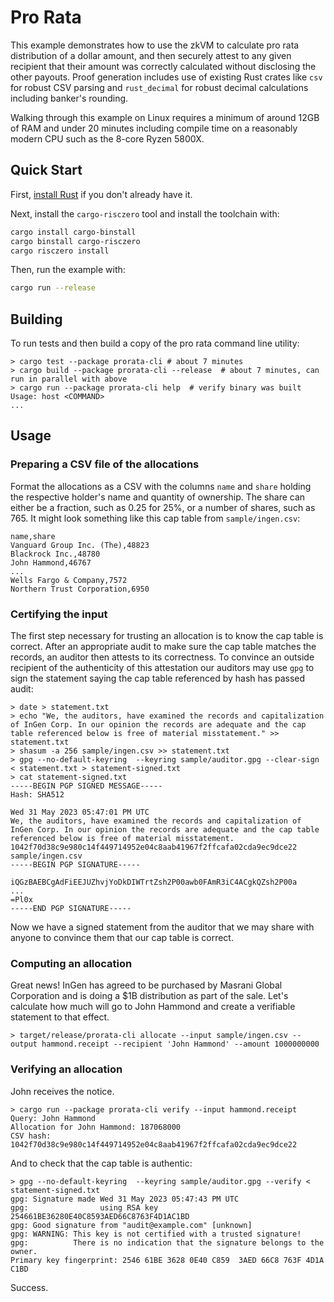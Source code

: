 # Pro Rata

This example demonstrates how to use the zkVM to calculate pro rata distribution of a dollar amount, and then securely attest to any given recipient that their amount was correctly calculated without disclosing the other payouts. Proof generation includes use of existing Rust crates like `csv` for robust CSV parsing and `rust_decimal` for robust decimal calculations including banker's rounding.

Walking through this example on Linux requires a minimum of around 12GB of RAM and under 20 minutes including compile time on a reasonably modern CPU such as the 8-core Ryzen 5800X.

## Quick Start

First, [install Rust] if you don't already have it.

Next, install the `cargo-risczero` tool and install the toolchain with:
```bash
cargo install cargo-binstall
cargo binstall cargo-risczero
cargo risczero install
```

Then, run the example with:
```bash
cargo run --release
```

[install Rust]: https://doc.rust-lang.org/cargo/getting-started/installation.html

## Building

To run tests and then build a copy of the pro rata command line utility:

```
> cargo test --package prorata-cli # about 7 minutes
> cargo build --package prorata-cli --release  # about 7 minutes, can run in parallel with above
> cargo run --package prorata-cli help  # verify binary was built
Usage: host <COMMAND>
...
```

## Usage

### Preparing a CSV file of the allocations

Format the allocations as a CSV with the columns `name` and `share` holding the respective holder's name and quantity of ownership. The share can either be a fraction, such as 0.25 for 25%, or a number of shares, such as 765. It might look something like this cap table from `sample/ingen.csv`:

```csv
name,share
Vanguard Group Inc. (The),48823
Blackrock Inc.,48780
John Hammond,46767
...
Wells Fargo & Company,7572
Northern Trust Corporation,6950
```

### Certifying the input

The first step necessary for trusting an allocation is to know the cap table is correct. After an appropriate audit to make sure the cap table matches the records, an auditor then attests to its correctness. To convince an outside recipient of the authenticity of this attestation our auditors may use `gpg` to sign the statement saying the cap table referenced by hash has passed audit:

```
> date > statement.txt
> echo "We, the auditors, have examined the records and capitalization of InGen Corp. In our opinion the records are adequate and the cap table referenced below is free of material misstatement." >> statement.txt
> shasum -a 256 sample/ingen.csv >> statement.txt
> gpg --no-default-keyring  --keyring sample/auditor.gpg --clear-sign < statement.txt > statement-signed.txt
> cat statement-signed.txt
-----BEGIN PGP SIGNED MESSAGE-----
Hash: SHA512

Wed 31 May 2023 05:47:01 PM UTC
We, the auditors, have examined the records and capitalization of InGen Corp. In our opinion the records are adequate and the cap table referenced below is free of material misstatement.
1042f70d38c9e980c14f449714952e04c8aab41967f2ffcafa02cda9ec9dce22  sample/ingen.csv
-----BEGIN PGP SIGNATURE-----

iQGzBAEBCgAdFiEEJUZhvjYoDkDIWTrtZsh2P00awb0FAmR3iC4ACgkQZsh2P00a
...
=Pl0x
-----END PGP SIGNATURE-----
```

Now we have a signed statement from the auditor that we may share with anyone to convince them that our cap table is correct.

### Computing an allocation

Great news! InGen has agreed to be purchased by Masrani Global Corporation and is doing a $1B distribution as part of the sale. Let's calculate how much will go to John Hammond and create a verifiable statement to that effect.

```
> target/release/prorata-cli allocate --input sample/ingen.csv --output hammond.receipt --recipient 'John Hammond' --amount 1000000000
```

### Verifying an allocation

John receives the notice.

```
> cargo run --package prorata-cli verify --input hammond.receipt
Query: John Hammond
Allocation for John Hammond: 187068000
CSV hash: 1042f70d38c9e980c14f449714952e04c8aab41967f2ffcafa02cda9ec9dce22
```

And to check that the cap table is authentic:

```
> gpg --no-default-keyring  --keyring sample/auditor.gpg --verify < statement-signed.txt
gpg: Signature made Wed 31 May 2023 05:47:43 PM UTC
gpg:                using RSA key 254661BE36280E40C8593AED66C8763F4D1AC1BD
gpg: Good signature from "audit@example.com" [unknown]
gpg: WARNING: This key is not certified with a trusted signature!
gpg:          There is no indication that the signature belongs to the owner.
Primary key fingerprint: 2546 61BE 3628 0E40 C859  3AED 66C8 763F 4D1A C1BD
```

Success.
